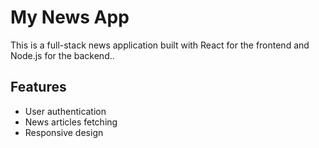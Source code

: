 # My News App

This is a full-stack news application built with React for the frontend and Node.js for the backend..

## Features

- User authentication
- News articles fetching
- Responsive design
